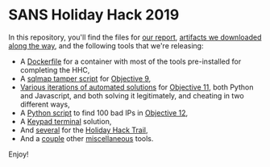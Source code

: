 # SANS Holiday Hack 2019

In this repository, you'll find the files for [our report](https://software.es.net/hhc19), [artifacts we downloaded along the way](./artifacts), and the following tools that we're releasing:

* A [Dockerfile](./tools/esnet-hhc-docker/Dockerfile) for a container with most of the tools pre-installed for completing the HHC,
* A [sqlmap tamper script](./tools/obj_09/elfutamper.py) for [Objective 9](https://software.es.net/hhc19/#obj9),
* [Various iterations of automated solutions](./tools/obj_11) for [Objective 11](https://software.es.net/hhc19/#obj11), both Python and Javascript, and both solving it legitimately, and cheating in two different ways,
* A [Python script](./tools/obj_12/obj_12.py) to find 100 bad IPs in [Objective 12](https://software.es.net/hhc19/#obj12),
* A [Keypad terminal](https://software.es.net/hhc19/#org3a2e8f3) solution,
* And [several](./tools/term_trail) for the [Holiday Hack Trail](https://software.es.net/hhc19/#term_trail),
* And a [couple](./tools/terminals/swiss.pl) other [miscellaneous](./sploits/laser/escalate.c) tools.

Enjoy!

